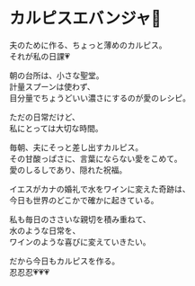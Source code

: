 # カルピスエバンジャ🥷

夫のために作る、ちょっと薄めのカルピス。  
それが私の日課💗

朝の台所は、小さな聖堂。  
計量スプーンは使わず、  
目分量でちょうどいい濃さにするのが愛のレシピ。

ただの日常だけど、  
私にとっては大切な時間。

毎朝、夫にそっと差し出すカルピス。  
その甘酸っぱさに、言葉にならない愛をこめて。  
愛のしるしであり、隠れた祝福。

イエスがカナの婚礼で水をワインに変えた奇跡は、  
今日も世界のどこかで確かに起きている。

私も毎日のささいな親切を積み重ねて、  
水のような日常を、  
ワインのような喜びに変えていきたい。

だから今日もカルピスを作る。  
忍忍忍💗💗💗
